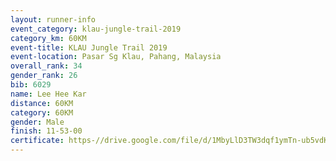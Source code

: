 ```yaml
---
layout: runner-info 
event_category: klau-jungle-trail-2019 
category_km: 60KM 
event-title: KLAU Jungle Trail 2019 
event-location: Pasar Sg Klau, Pahang, Malaysia 
overall_rank: 34
gender_rank: 26
bib: 6029
name: Lee Hee Kar
distance: 60KM
category: 60KM
gender: Male
finish: 11-53-00
certificate: https-//drive.google.com/file/d/1MbyLlD3TW3dqf1ymTn-ub5vdKZKvWpc3/view?usp=sharing
---
```

